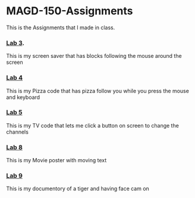 # MAGD-150-Assignments
This is the Assignments that I made in class.

### [Lab 3](https://github.com/TylerDehn/MAGD-150-Assignments/blob/gh-pages/f17_magd150_lab03_Dehn/f17_magd150_lab03_Dehn.pde).
  This is my screen saver that has blocks following the mouse around the screen
 
 
### [Lab 4](https://github.com/TylerDehn/MAGD-150-Assignments/blob/gh-pages/s17magd150lab04_Dehn/s17magd150lab04_Dehn.pde)
  This is my Pizza code that has pizza follow you while you press the mouse and keyboard

### [Lab 5](https://github.com/TylerDehn/MAGD-150-Assignments/blob/gh-pages/f17magd150lab05_Dehn/f17magd150lab05_Dehn.pde)
  This is my TV code that lets me click a button on screen to change the channels 

### [Lab 8](https://github.com/TylerDehn/MAGD-150-Assignments/blob/gh-pages/f17_magd150_lab08_Dehn/f17_magd150_lab08_Dehn.pde)
  This is my Movie poster with moving text 

### [Lab 9](https://github.com/TylerDehn/MAGD-150-Assignments/blob/gh-pages/f17_magd150_lab09_Dehn/f17_magd150_lab09_Dehn.pde)
  This is my documentory of a tiger and having face cam on
